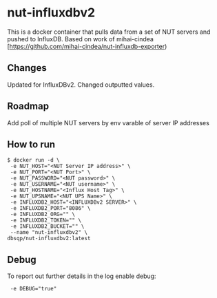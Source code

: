 # nut-influxdbv2

This is a docker container that pulls data from a set of NUT servers and pushed to InfluxDB. Based on work of mihai-cindea [https://github.com/mihai-cindea/nut-influxdb-exporter)

## Changes
Updated for InfluxDBv2. Changed outputted values.

## Roadmap
Add poll of multiple NUT servers by env varable of server IP addresses

## How to run
```
$ docker run -d \
 -e NUT_HOST="<NUT Server IP address>" \
 -e NUT_PORT="<NUT Port>" \
 -e NUT_PASSWORD="<NUT password>" \
 -e NUT_USERNAME="<NUT username>" \
 -e NUT_HOSTNAME="<Influx Host Tag>" \
 -e NUT_UPSNAME="<NUT UPS Name>" \
 -e INFLUXDB2_HOST="<INFLUXDBv2 SERVER>" \
 -e INFLUXDB2_PORT="8086" \
 -e INFLUXDB2_ORG="" \
 -e INFLUXDB2_TOKEN="" \
 -e INFLUXDB2_BUCKET="" \
 --name "nut-influxdbv2" \
dbsqp/nut-influxdbv2:latest
```

## Debug
To report out further details in the log enable debug:
```
 -e DEBUG="true"
```
